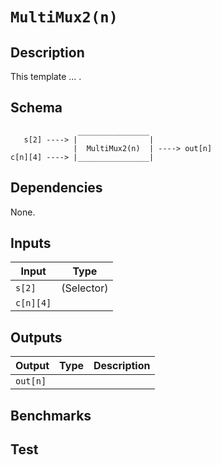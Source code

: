# `MultiMux2(n)`

## Description

This template ... .

## Schema

```
               ________________     
   s[2] ----> |                |
              |  MultiMux2(n)  | ----> out[n]
c[n][4] ----> |________________|     
```

## Dependencies

None.

## Inputs

| Input           | Type           |
| -------------   | -------------  | 
| `s[2]`          | (Selector)     |
| `c[n][4]`       |                |


## Outputs

| Output        | Type           | Description     |
| ------------- | -------------  | ----------      | 
| `out[n]`      |                |          |

## Benchmarks 

## Test